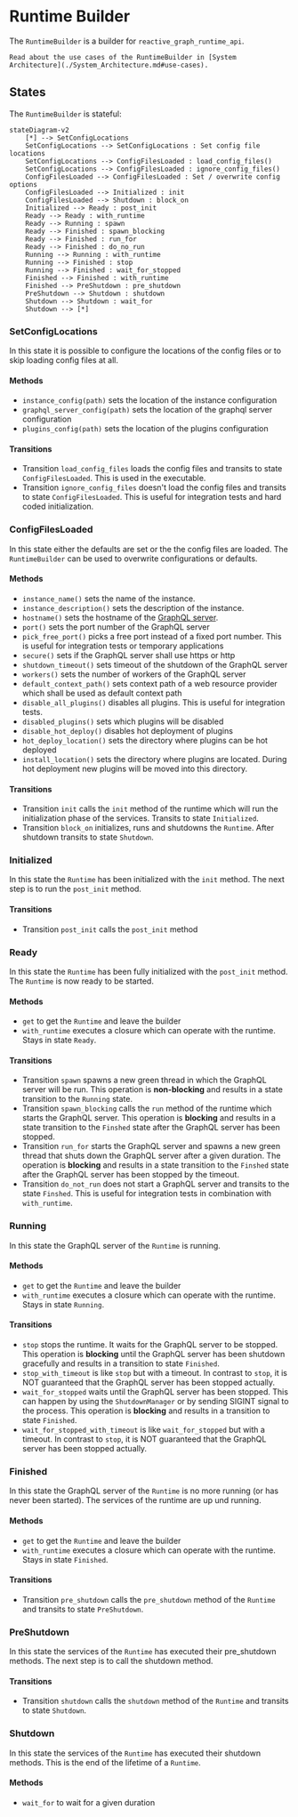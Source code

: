 # Runtime Builder

The `RuntimeBuilder` is a builder for `reactive_graph_runtime_api`.

```admonish tip title = "Use cases"
Read about the use cases of the RuntimeBuilder in [System Architecture](./System_Architecture.md#use-cases).
```

## States

The `RuntimeBuilder` is stateful:

```mermaid
stateDiagram-v2
    [*] --> SetConfigLocations
    SetConfigLocations --> SetConfigLocations : Set config file locations
    SetConfigLocations --> ConfigFilesLoaded : load_config_files()
    SetConfigLocations --> ConfigFilesLoaded : ignore_config_files()
    ConfigFilesLoaded --> ConfigFilesLoaded : Set / overwrite config options
    ConfigFilesLoaded --> Initialized : init
    ConfigFilesLoaded --> Shutdown : block_on
    Initialized --> Ready : post_init
    Ready --> Ready : with_runtime
    Ready --> Running : spawn
    Ready --> Finished : spawn_blocking
    Ready --> Finished : run_for
    Ready --> Finished : do_no_run
    Running --> Running : with_runtime
    Running --> Finished : stop
    Running --> Finished : wait_for_stopped
    Finished --> Finished : with_runtime
    Finished --> PreShutdown : pre_shutdown
    PreShutdown --> Shutdown : shutdown
    Shutdown --> Shutdown : wait_for
    Shutdown --> [*]
```

### SetConfigLocations

In this state it is possible to configure the locations of the config files or to skip loading config files at all.

#### Methods

* `instance_config(path)` sets the location of the instance configuration
* `graphql_server_config(path)` sets the location of the graphql server configuration
* `plugins_config(path)` sets the location of the plugins configuration

#### Transitions

* Transition `load_config_files` loads the config files and transits to state `ConfigFilesLoaded`. This is used
  in the executable.
* Transition `ignore_config_files` doesn't load the config files and transits to state `ConfigFilesLoaded`. This is
  useful for integration tests and hard coded initialization.

### ConfigFilesLoaded

In this state either the defaults are set or the the config files are loaded. The `RuntimeBuilder` can
be used to overwrite configurations or defaults.

#### Methods

* `instance_name()` sets the name of the instance.
* `instance_description()` sets the description of the instance.
* `hostname()` sets the hostname of the [GraphQL server](/Configuration_HTTP_GraphQL_Server.md).
* `port()` sets the port number of the GraphQL server
* `pick_free_port()` picks a free port instead of a fixed port number. This is useful for integration tests or
  temporary applications
* `secure()` sets if the GraphQL server shall use https or http
* `shutdown_timeout()` sets timeout of the shutdown of the GraphQL server
* `workers()` sets the number of workers of the GraphQL server
* `default_context_path()` sets context path of a web resource provider which shall be used as default context path
* `disable_all_plugins()` disables all plugins. This is useful for integration tests.
* `disabled_plugins()` sets which plugins will be disabled
* `disable_hot_deploy()` disables hot deployment of plugins
* `hot_deploy_location()` sets the directory where plugins can be hot deployed
* `install_location()` sets the directory where plugins are located. During hot deployment new plugins
  will be moved into this directory.

#### Transitions

* Transition `init` calls the `init` method of the runtime which will run the initialization phase of the services.
  Transits to state `Initialized`.
* Transition `block_on` initializes, runs and shutdowns the `Runtime`. After shutdown transits to state `Shutdown`.

### Initialized

In this state the `Runtime` has been initialized with the `init` method. The next step is to run the `post_init` method.

#### Transitions

* Transition `post_init` calls the `post_init` method

### Ready

In this state the `Runtime` has been fully initialized with the `post_init` method. The `Runtime` is now ready to be
started.

#### Methods

* `get` to get the `Runtime` and leave the builder
* `with_runtime` executes a closure which can operate with the runtime. Stays in state `Ready`.

#### Transitions

* Transition `spawn` spawns a new green thread in which the GraphQL server will be run. This operation is
  **non-blocking** and results in a state transition to the `Running` state.
* Transition `spawn_blocking` calls the `run` method of the runtime which starts the GraphQL server. This
  operation is **blocking** and results in a state transition to the `Finshed` state after the GraphQL
  server has been stopped.
* Transition `run_for` starts the GraphQL server and spawns a new green thread that shuts down the GraphQL server
  after a given duration. The operation is **blocking** and results in a state transition to the `Finshed` state
  after the GraphQL server has been stopped by the timeout.
* Transition `do_not_run` does not start a GraphQL server and transits to the state `Finshed`. This is useful for
  integration tests in combination with `with_runtime`.

### Running

In this state the GraphQL server of the `Runtime` is running.

#### Methods

* `get` to get the `Runtime` and leave the builder
* `with_runtime` executes a closure which can operate with the runtime. Stays in state `Running`.

#### Transitions

* `stop` stops the runtime. It waits for the GraphQL server to be stopped. This operation is **blocking** until
  the GraphQL server has been shutdown gracefully and results in a transition to state `Finished`.
* `stop_with_timeout` is like `stop` but with a timeout. In contrast to `stop`, it is NOT guaranteed that the GraphQL
  server has been stopped actually.
* `wait_for_stopped` waits until the GraphQL server has been stopped. This can happen by using the `ShutdownManager`
  or by sending SIGINT signal to the process. This operation is **blocking** and results in a transition to
  state `Finished`.
* `wait_for_stopped_with_timeout` is like `wait_for_stopped` but with a timeout. In contrast to `stop`, it is NOT
  guaranteed that the GraphQL server has been stopped actually.

### Finished

In this state the GraphQL server of the `Runtime` is no more running (or has never been started). The services
of the runtime are up und running.

#### Methods

* `get` to get the `Runtime` and leave the builder
* `with_runtime` executes a closure which can operate with the runtime. Stays in state `Finished`.

#### Transitions

* Transition `pre_shutdown` calls the `pre_shutdown` method of the `Runtime` and transits to state `PreShutdown`.

### PreShutdown

In this state the services of the `Runtime` has executed their pre_shutdown methods. The next step is to
call the shutdown method.

#### Transitions

* Transition `shutdown` calls the `shutdown` method of the `Runtime` and transits to state `Shutdown`.

### Shutdown

In this state the services of the `Runtime` has executed their shutdown methods. This is the end of the lifetime of a
`Runtime`.

#### Methods

* `wait_for` to wait for a given duration
